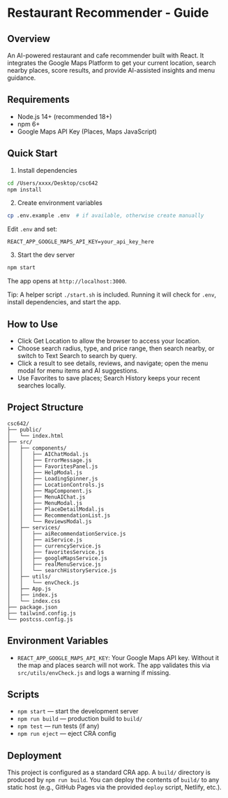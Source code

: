 # Restaurant Recommender - Guide

## Overview

An AI-powered restaurant and cafe recommender built with React. It integrates the Google Maps Platform to get your current location, search nearby places, score results, and provide AI-assisted insights and menu guidance.

## Requirements

- Node.js 14+ (recommended 18+)
- npm 6+
- Google Maps API Key (Places, Maps JavaScript)

## Quick Start

1. Install dependencies

```bash
cd /Users/xxxx/Desktop/csc642
npm install
```

2. Create environment variables

```bash
cp .env.example .env  # if available, otherwise create manually
```

Edit `.env` and set:

```
REACT_APP_GOOGLE_MAPS_API_KEY=your_api_key_here
```

3. Start the dev server

```bash
npm start
```

The app opens at `http://localhost:3000`.

Tip: A helper script `./start.sh` is included. Running it will check for `.env`, install dependencies, and start the app.

## How to Use

- Click Get Location to allow the browser to access your location.
- Choose search radius, type, and price range, then search nearby, or switch to Text Search to search by query.
- Click a result to see details, reviews, and navigate; open the menu modal for menu items and AI suggestions.
- Use Favorites to save places; Search History keeps your recent searches locally.

## Project Structure

```
csc642/
├── public/
│   └── index.html
├── src/
│   ├── components/
│   │   ├── AIChatModal.js
│   │   ├── ErrorMessage.js
│   │   ├── FavoritesPanel.js
│   │   ├── HelpModal.js
│   │   ├── LoadingSpinner.js
│   │   ├── LocationControls.js
│   │   ├── MapComponent.js
│   │   ├── MenuAIChat.js
│   │   ├── MenuModal.js
│   │   ├── PlaceDetailModal.js
│   │   ├── RecommendationList.js
│   │   └── ReviewsModal.js
│   ├── services/
│   │   ├── aiRecommendationService.js
│   │   ├── aiService.js
│   │   ├── currencyService.js
│   │   ├── favoritesService.js
│   │   ├── googleMapsService.js
│   │   ├── realMenuService.js
│   │   └── searchHistoryService.js
│   ├── utils/
│   │   └── envCheck.js
│   ├── App.js
│   ├── index.js
│   └── index.css
├── package.json
├── tailwind.config.js
└── postcss.config.js
```

## Environment Variables

- `REACT_APP_GOOGLE_MAPS_API_KEY`: Your Google Maps API key. Without it the map and places search will not work. The app validates this via `src/utils/envCheck.js` and logs a warning if missing.

## Scripts

- `npm start` — start the development server
- `npm run build` — production build to `build/`
- `npm test` — run tests (if any)
- `npm run eject` — eject CRA config

## Deployment

This project is configured as a standard CRA app. A `build/` directory is produced by `npm run build`. You can deploy the contents of `build/` to any static host (e.g., GitHub Pages via the provided `deploy` script, Netlify, etc.).
